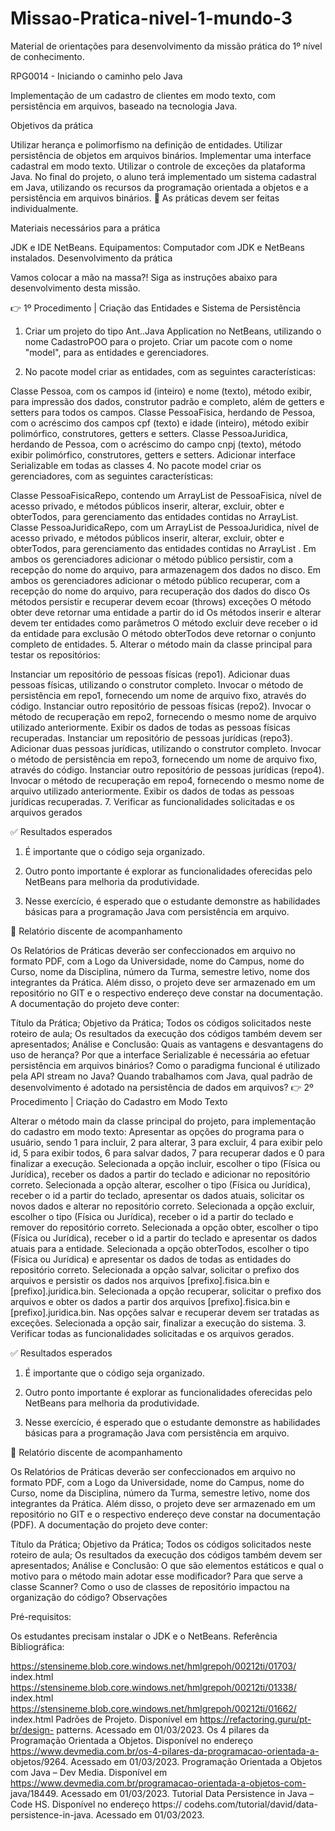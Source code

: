 # Missao-Pratica-nivel-1-mundo-3

Material de orientações para desenvolvimento da missão
prática do 1º nível de conhecimento.

RPG0014  - Iniciando o caminho pelo Java

Implementação de um cadastro de clientes em modo texto, com persistência em
arquivos, baseado na tecnologia Java.

Objetivos da prática

Utilizar herança e polimorfismo na  definição de entidades.
Utilizar persistência de objetos em arquivos binários.
Implementar uma interface cadastral em modo texto.
Utilizar o controle de exceções da plataforma Java.
No final do projeto, o aluno terá implementado um sistema cadastral em Java,
utilizando os recursos da programação orientada a objetos e a persistência
em arquivos binários.
📍 As práticas devem ser feitas individualmente.

Materiais necessários para a prática

JDK e IDE NetBeans.
Equipamentos: Computador com JDK e NetBeans instalados.
Desenvolvimento da prática

Vamos colocar a mão na massa?! Siga as instruções abaixo para
desenvolvimento desta missão.

👉 1º Procedimento | Criação das Entidades e Sistema de Persistência

1. Criar um projeto do tipo Ant..Java Application no NetBeans, utilizando o
nome CadastroPOO para o projeto.
Criar um pacote com o nome "model", para as entidades e gerenciadores.

3. No pacote model criar as entidades, com as seguintes características:

Classe Pessoa, com os campos id (inteiro) e nome (texto), método exibir,
para impressão dos dados, construtor padrão e completo, além de getters e
setters para todos os campos.
Classe PessoaFisica, herdando de Pessoa, com o acréscimo dos campos
cpf (texto) e idade (inteiro), método exibir polimórfico, construtores,
getters e setters.
Classe PessoaJuridica, herdando de Pessoa, com o acréscimo do campo
cnpj (texto), método exibir polimórfico, construtores, getters e setters.
Adicionar interface Serializable em todas as classes
4. No pacote model criar os gerenciadores, com as seguintes características:

Classe PessoaFisicaRepo, contendo um ArrayList de PessoaFisica, nível
de acesso privado, e métodos públicos inserir, alterar, excluir, obter e
obterTodos, para gerenciamento das entidades contidas no ArrayList.
Classe PessoaJuridicaRepo, com um ArrayList de PessoaJuridica, nível de
acesso privado, e métodos públicos inserir, alterar, excluir, obter e
obterTodos, para gerenciamento das entidades contidas no ArrayList .
Em ambos os gerenciadores adicionar o método público persistir, com a
recepção do nome do arquivo, para armazenagem dos dados no disco.
Em ambos os gerenciadores adicionar o método público recuperar, com a
recepção do nome do arquivo, para recuperação dos dados do disco
Os métodos persistir e recuperar devem ecoar (throws) exceções
O método obter deve retornar uma entidade a partir do id
Os métodos inserir e alterar devem ter entidades como parâmetros
O método excluir deve receber o id da entidade para exclusão
O método obterTodos deve retornar o conjunto completo de entidades.
5. Alterar o método main da classe principal para testar os repositórios:

Instanciar um repositório de pessoas físicas (repo1).
Adicionar duas pessoas físicas, utilizando o construtor completo.
Invocar o método de persistência em repo1, fornecendo um nome de
arquivo fixo, através do código.
Instanciar outro repositório de pessoas físicas (repo2).
Invocar o método de recuperação em repo2, fornecendo o mesmo nome de
arquivo utilizado anteriormente.
Exibir os dados de todas as pessoas físicas recuperadas.
Instanciar um repositório de pessoas jurídicas (repo3).
Adicionar duas pessoas jurídicas, utilizando o construtor completo.
Invocar o método de persistência em repo3, fornecendo um nome de
arquivo fixo, através do código.
Instanciar outro repositório de pessoas jurídicas (repo4).
Invocar o método de recuperação em repo4, fornecendo o mesmo nome de
arquivo utilizado anteriormente.
Exibir os dados de todas as pessoas jurídicas recuperadas.
7. Verificar as funcionalidades solicitadas e os arquivos gerados

✅ Resultados esperados

1. É importante que o código seja organizado.

2. Outro ponto importante é explorar as funcionalidades oferecidas pelo
NetBeans para melhoria da produtividade.

3. Nesse exercício, é esperado que o estudante demonstre as habilidades
básicas para a programação Java com persistência em arquivo.

📝 Relatório discente de acompanhamento

Os Relatórios de Práticas deverão ser confeccionados em arquivo no formato
PDF, com a Logo da Universidade, nome do Campus, nome do Curso, nome da
Disciplina, número da Turma, semestre letivo, nome dos integrantes da Prática.
Além disso, o projeto deve ser armazenado em um repositório no GIT e o
respectivo endereço deve constar na documentação. A documentação do projeto
deve conter:

Título da Prática;
Objetivo da Prática;
Todos os códigos solicitados neste roteiro de aula;
Os resultados da execução dos códigos também devem ser apresentados;
Análise e Conclusão:
Quais as vantagens e desvantagens do uso de herança?
Por que a interface Serializable é necessária ao efetuar persistência em
arquivos binários?
Como o paradigma funcional é utilizado pela API stream no Java?
Quando trabalhamos com Java, qual padrão de desenvolvimento é adotado
na persistência de dados em arquivos?
👉 2º Procedimento | Criação do Cadastro em Modo Texto

Alterar o método main da classe principal do projeto, para implementação do
cadastro em modo texto:
Apresentar as opções do programa para o usuário, sendo 1 para incluir, 2
para alterar, 3 para excluir, 4 para exibir pelo id, 5 para exibir todos, 6 para
salvar dados, 7 para recuperar dados e 0 para finalizar a execução.
Selecionada a opção incluir, escolher o tipo (Física ou Jurídica), receber os
dados a partir do teclado e adicionar no repositório correto.
Selecionada a opção alterar, escolher o tipo (Física ou Jurídica), receber o
id a partir do teclado, apresentar os dados atuais, solicitar os novos dados e
alterar no repositório correto.
Selecionada a opção excluir, escolher o tipo (Física ou Jurídica), receber o
id a partir do teclado e remover do repositório correto.
Selecionada a opção obter, escolher o tipo (Física ou Jurídica), receber o id
a partir do teclado e apresentar os dados atuais para a entidade.
Selecionada a opção obterTodos, escolher o tipo (Física ou Jurídica) e
apresentar os dados de todas as entidades do repositório correto.
Selecionada a opção salvar, solicitar o prefixo dos arquivos e persistir os
dados nos arquivos [prefixo].fisica.bin e [prefixo].juridica.bin.
Selecionada a opção recuperar, solicitar o prefixo dos arquivos e obter os
dados a partir dos arquivos [prefixo].fisica.bin e [prefixo].juridica.bin.
Nas opções salvar e recuperar devem ser tratadas as exceções.
Selecionada a opção sair, finalizar a execução do sistema.
3. Verificar todas as funcionalidades solicitadas e os arquivos gerados.

✅ Resultados esperados

1. É importante que o código seja organizado.

2. Outro ponto importante é explorar as funcionalidades oferecidas pelo
NetBeans para melhoria da produtividade.

3. Nesse exercício, é esperado que o estudante demonstre as habilidades
básicas para a programação Java com persistência em arquivo.

📝 Relatório discente de acompanhamento

Os Relatórios de Práticas deverão ser confeccionados em arquivo no formato
PDF, com a Logo da Universidade, nome do Campus, nome do Curso, nome da
Disciplina, número da Turma, semestre letivo, nome dos integrantes da Prática.
Além disso, o projeto deve ser armazenado em um repositório no GIT e o
respectivo endereço deve constar na documentação (PDF). A documentação do
projeto deve conter:

Título da Prática;
Objetivo da Prática;
Todos os códigos solicitados neste roteiro de aula;
Os resultados da execução dos códigos também devem ser apresentados;
Análise e Conclusão:
O que são elementos estáticos e qual o motivo para o método main adotar
esse modificador?
Para que serve a classe Scanner?
Como o uso de classes de repositório impactou na organização do código?
Observações

Pré-requisitos:

Os estudantes precisam instalar o JDK e o NetBeans.
Referência Bibliográfica:

https://stensineme.blob.core.windows.net/hmlgrepoh/00212ti/01703/
index.html
https://stensineme.blob.core.windows.net/hmlgrepoh/00212ti/01338/
index.html
https://stensineme.blob.core.windows.net/hmlgrepoh/00212ti/01662/
index.html
Padrões de Projeto. Disponível em https://refactoring.guru/pt-br/design-
patterns. Acessado em 01/03/2023.
Os 4 pilares da Programação Orientada a Objetos. Disponível no endereço
https://www.devmedia.com.br/os-4-pilares-da-programacao-orientada-a-
objetos/9264. Acessado em 01/03/2023.
Programação Orientada a Objetos com Java – Dev Media. Disponível em
https://www.devmedia.com.br/programacao-orientada-a-objetos-com-
java/18449. Acessado em 01/03/2023.
Tutorial Data Persistence in Java – Code HS. Disponível no endereço https://
codehs.com/tutorial/david/data-persistence-in-java. Acessado em
01/03/2023.
